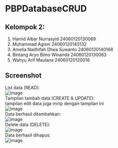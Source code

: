 # PBPDatabaseCRUD
## Kelompok 2:

1. Hamid Albar Nurrasyid 24060120130069
2. Muhammad Agisni 24060120140132
3. Amelia Nadhifah Dhea Suwanto 24060120140168
4. Bintang Aryo Bimo Winanda 24060120130063
5. Wahyu Arif Maulana 24060120120018

## Screenshot
List data (READ):<br>
![image](https://user-images.githubusercontent.com/116956973/201276043-cd45ff2b-bd5d-4d21-a6b5-b4dbead8ad90.png)
<br>
Tampilan tambah data (CREATE & UPDATE):<br>
tampilan edit data juga mirip dengan tampilan ini<br>
![image](https://user-images.githubusercontent.com/116956973/201276238-8a533224-4574-4200-bd64-89c9e5bd60e4.png)
<br>
Data berhasil ditambahkan:<br>
![image](https://user-images.githubusercontent.com/116956973/201276337-7a582102-21aa-407e-819a-6dc832c88770.png)
<br>
Delete data (DELETE):<br>
![image](https://user-images.githubusercontent.com/116956973/201276397-8723e611-c245-4191-8abd-460e4307a8b2.png)
<br>
Data berhasil dihapus:<br>
![image](https://user-images.githubusercontent.com/116956973/201276459-557bbff1-72aa-47c7-ad9f-bc14c1b47948.png)

